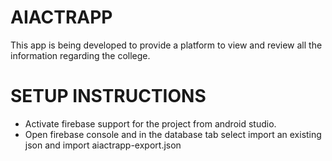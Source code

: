 # AIACTRAPP

This app is being developed to provide a platform to view and review all the information regarding the college.

# SETUP INSTRUCTIONS
* Activate firebase support for the project from android studio.
* Open firebase console and in the database tab select import an existing json and import aiactrapp-export.json
